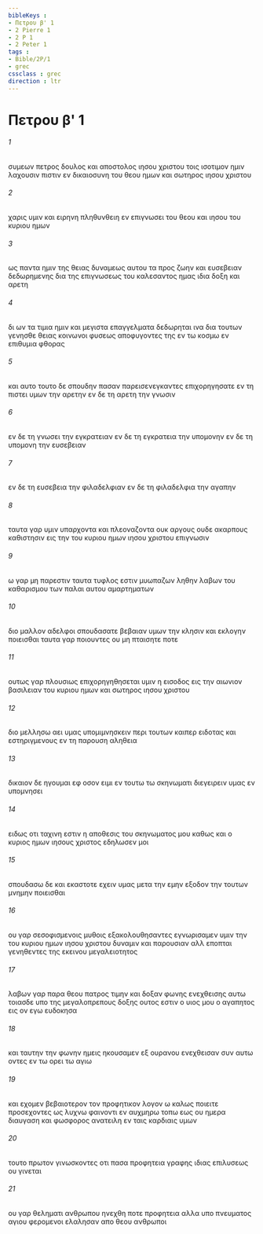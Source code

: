 ```yaml
---
bibleKeys : 
- Πετρου β' 1
- 2 Pierre 1
- 2 P 1
- 2 Peter 1
tags : 
- Bible/2P/1
- grec
cssclass : grec
direction : ltr
---
```


# Πετρου β' 1

###### 1
συμεων πετρος δουλος και αποστολος ιησου χριστου τοις ισοτιμον ημιν λαχουσιν πιστιν εν δικαιοσυνη του θεου ημων και σωτηρος ιησου χριστου
###### 2
χαρις υμιν και ειρηνη πληθυνθειη εν επιγνωσει του θεου και ιησου του κυριου ημων
###### 3
ως παντα ημιν της θειας δυναμεως αυτου τα προς ζωην και ευσεβειαν δεδωρημενης δια της επιγνωσεως του καλεσαντος ημας ιδια δοξη και αρετη
###### 4
δι ων τα τιμια ημιν και μεγιστα επαγγελματα δεδωρηται ινα δια τουτων γενησθε θειας κοινωνοι φυσεως αποφυγοντες της εν τω κοσμω εν επιθυμια φθορας
###### 5
και αυτο τουτο δε σπουδην πασαν παρεισενεγκαντες επιχορηγησατε εν τη πιστει υμων την αρετην εν δε τη αρετη την γνωσιν
###### 6
εν δε τη γνωσει την εγκρατειαν εν δε τη εγκρατεια την υπομονην εν δε τη υπομονη την ευσεβειαν
###### 7
εν δε τη ευσεβεια την φιλαδελφιαν εν δε τη φιλαδελφια την αγαπην
###### 8
ταυτα γαρ υμιν υπαρχοντα και πλεοναζοντα ουκ αργους ουδε ακαρπους καθιστησιν εις την του κυριου ημων ιησου χριστου επιγνωσιν
###### 9
ω γαρ μη παρεστιν ταυτα τυφλος εστιν μυωπαζων ληθην λαβων του καθαρισμου των παλαι αυτου αμαρτηματων
###### 10
διο μαλλον αδελφοι σπουδασατε βεβαιαν υμων την κλησιν και εκλογην ποιεισθαι ταυτα γαρ ποιουντες ου μη πταισητε ποτε
###### 11
ουτως γαρ πλουσιως επιχορηγηθησεται υμιν η εισοδος εις την αιωνιον βασιλειαν του κυριου ημων και σωτηρος ιησου χριστου
###### 12
διο μελλησω αει υμας υπομιμνησκειν περι τουτων καιπερ ειδοτας και εστηριγμενους εν τη παρουση αληθεια
###### 13
δικαιον δε ηγουμαι εφ οσον ειμι εν τουτω τω σκηνωματι διεγειρειν υμας εν υπομνησει
###### 14
ειδως οτι ταχινη εστιν η αποθεσις του σκηνωματος μου καθως και ο κυριος ημων ιησους χριστος εδηλωσεν μοι
###### 15
σπουδασω δε και εκαστοτε εχειν υμας μετα την εμην εξοδον την τουτων μνημην ποιεισθαι
###### 16
ου γαρ σεσοφισμενοις μυθοις εξακολουθησαντες εγνωρισαμεν υμιν την του κυριου ημων ιησου χριστου δυναμιν και παρουσιαν αλλ εποπται γενηθεντες της εκεινου μεγαλειοτητος
###### 17
λαβων γαρ παρα θεου πατρος τιμην και δοξαν φωνης ενεχθεισης αυτω τοιασδε υπο της μεγαλοπρεπους δοξης ουτος εστιν ο υιος μου ο αγαπητος εις ον εγω ευδοκησα
###### 18
και ταυτην την φωνην ημεις ηκουσαμεν εξ ουρανου ενεχθεισαν συν αυτω οντες εν τω ορει τω αγιω
###### 19
και εχομεν βεβαιοτερον τον προφητικον λογον ω καλως ποιειτε προσεχοντες ως λυχνω φαινοντι εν αυχμηρω τοπω εως ου ημερα διαυγαση και φωσφορος ανατειλη εν ταις καρδιαις υμων
###### 20
τουτο πρωτον γινωσκοντες οτι πασα προφητεια γραφης ιδιας επιλυσεως ου γινεται
###### 21
ου γαρ θεληματι ανθρωπου ηνεχθη ποτε προφητεια αλλα υπο πνευματος αγιου φερομενοι ελαλησαν απο θεου ανθρωποι
